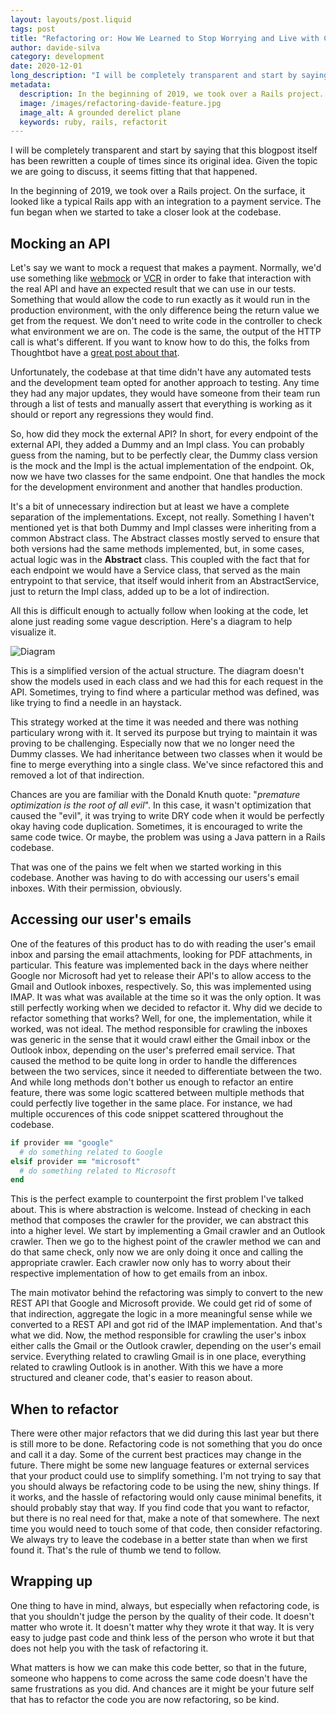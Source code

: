 ```yaml
---
layout: layouts/post.liquid
tags: post
title: "Refactoring or: How We Learned to Stop Worrying and Live with Chaos"
author: davide-silva
category: development
date: 2020-12-01
long_description: "I will be completely transparent and start by saying that this blogpost itself has been rewritten a couple of times since its original idea. Given the topic we are going to discuss, it seems fitting that that happened. In the beginning of 2019, we took over a Rails project. On the surface, it looked like a typical Rails app with an integration to a payment service. The fun began when we started to take a closer look at the codebase."
metadata:
  description: In the beginning of 2019, we took over a Rails project. On the surface, it looked like a typical Rails app with an integration to a payment service. The fun began when we started to take a closer look at the codebase.
  image: /images/refactoring-davide-feature.jpg
  image_alt: A grounded derelict plane
  keywords: ruby, rails, refactorit
---
```


I will be completely transparent and start by saying that this blogpost itself has been rewritten a couple of times since its original idea. Given the topic we are going to discuss, it seems fitting that that happened.

In the beginning of 2019, we took over a Rails project. On the surface, it looked like a typical Rails app with an integration to a payment service. The fun began when we started to take a closer look at the codebase.

## Mocking an API

Let's say we want to mock a request that makes a payment. Normally, we'd use something like [webmock](https://github.com/bblimke/webmock) or [VCR](https://github.com/vcr/vcr) in order to fake that interaction with the real API and have an expected result that we can use in our tests. Something that would allow the code to run exactly as it would run in the production environment, with the only difference being the return value we get from the request. We don't need to write code in the controller to check what environment we are on. The code is the same, the output of the HTTP call is what's different. If you want to know how to do this, the folks from Thoughtbot have a [great post about that](https://thoughtbot.com/blog/how-to-stub-external-services-in-tests).

Unfortunately, the codebase at that time didn't have any automated tests and the development team opted for another approach to testing. Any time they had any major updates, they would have someone from their team run through a list of tests and manually assert that everything is working as it should or report any regressions they would find.

So, how did they mock the external API? In short, for every endpoint of the external API, they added a Dummy and an Impl class. You can probably guess from the naming, but to be perfectly clear, the Dummy class version is the mock and the Impl is the actual implementation of the endpoint. Ok, now we have two classes for the same endpoint. One that handles the mock for the development environment and another that handles production.

It's a bit of unnecessary indirection but at least we have a complete separation of the implementations. Except, not really. Something I haven't mentioned yet is that both Dummy and Impl classes were inheriting from a common Abstract class. The Abstract classes mostly served to ensure that both versions had the same methods implemented, but, in some cases, actual logic was in the **Abstract** class. This coupled with the fact that for each endpoint we would have a Service class, that served as the main entrypoint to that service, that itself would inherit from an AbstractService, just to return the Impl class, added up to be a lot of indirection.

All this is difficult enough to actually follow when looking at the code, let alone just reading some vague description. Here's a diagram to help visualize it.

![Diagram](/images/refactoring-live-with-chaos-diagram.png)

This is a simplified version of the actual structure. The diagram doesn't show the models used in each class and we had this for each request in the API. Sometimes, trying to find where a particular method was defined, was like trying to find a needle in an haystack.

This strategy worked at the time it was needed and there was nothing particulary wrong with it. It served its purpose but trying to maintain it was proving to be challenging. Especially now that we no longer need the Dummy classes. We had inheritance between two classes when it would be fine to merge everything into a single class. We've since refactored this and removed a lot of that indirection.

Chances are you are familiar with the Donald Knuth quote: "*premature optimization is the root of all evil*". In this case, it wasn't optimization that caused the "evil", it was trying to write DRY code when it would be perfectly okay having code duplication. Sometimes, it is encouraged to write the same code twice. Or maybe, the problem was using a Java pattern in a Rails codebase.

That was one of the pains we felt when we started working in this codebase. Another was having to do with accessing our users's email inboxes. With their permission, obviously.

## Accessing our user's emails

One of the features of this product has to do with reading the user's email inbox and parsing the email attachments, looking for PDF attachments, in particular. This feature was implemented back in the days where neither Google nor Microsoft had yet to release their API's to allow access to the Gmail and Outlook inboxes, respectively. So, this was implemented using IMAP. It was what was available at the time so it was the only option. It was still perfectly working when we decided to refactor it. Why did we decide to refactor something that works? Well, for one, the implementation, while it worked, was not ideal. The method responsible for crawling the inboxes was generic in the sense that it would crawl either the Gmail inbox or the Outlook inbox, depending on the user's preferred email service. That caused the method to be quite long in order to handle the differences between the two services, since it needed to differentiate between the two. And while long methods don't bother us enough to refactor an entire feature, there was some logic scattered between multiple methods that could perfectly live together in the same place. For instance, we had multiple occurences of this code snippet scattered throughout the codebase.

```ruby
if provider == "google"
  # do something related to Google
elsif provider == "microsoft"
  # do something related to Microsoft
end
```

This is the perfect example to counterpoint the first problem I've talked about. This is where abstraction is welcome. Instead of checking in each method that composes the crawler for the provider, we can abstract this into a higher level. We start by implementing a Gmail crawler and an Outlook crawler. Then we go to the highest point of the crawler method we can and do that same check, only now we are only doing it once and calling the appropriate crawler. Each crawler now only has to worry about their respective implementation of how to get emails from an inbox.

The main motivator behind the refactoring was simply to convert to the new REST API that Google and Microsoft provide. We could get rid of some of that indirection, aggregate the logic in a more meaningful sense while we converted to a REST API and got rid of the IMAP implementation. And that's what we did. Now, the method responsible for crawling the user's inbox either calls the Gmail or the Outlook crawler, depending on the user's email service. Everything related to crawling Gmail is in one place, everything related to crawling Outlook is in another. With this we have a more structured and cleaner code, that's easier to reason about.

## When to refactor

There were other major refactors that we did during this last year but there is still more to be done. Refactoring code is not something that you do once and call it a day. Some of the current best practices may change in the future. There might be some new language features or external services that your product could use to simplify something. I'm not trying to say that you should always be refactoring code to be using the new, shiny things. If it works, and the hassle of refactoring would only cause minimal benefits, it should probably stay that way. If you find code that you want to refactor, but there is no real need for that, make a note of that somewhere. The next time you would need to touch some of that code, then consider refactoring. We always try to leave the codebase in a better state than when we first found it. That's the rule of thumb we tend to follow.

## Wrapping up

One thing to have in mind, always, but especially when refactoring code, is that you shouldn't judge the person by the quality of their code. It doesn't matter who wrote it. It doesn't matter why they wrote it that way. It is very easy to judge past code and think less of the person who wrote it but that does not help you with the task of refactoring it.

What matters is how we can make this code better, so that in the future, someone who happens to come across the same code doesn't have the same frustrations as you did. And chances are it might be your future self that has to refactor the code you are now refactoring, so be kind.
